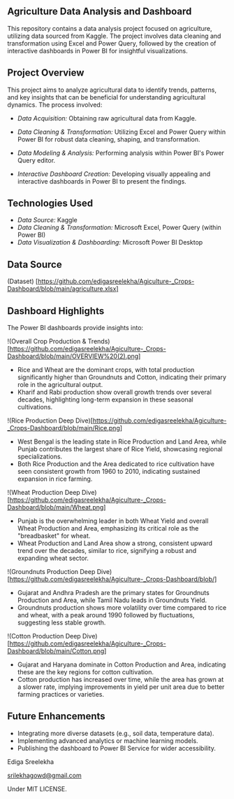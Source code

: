  ## Agriculture Data Analysis and Dashboard
This repository contains a data analysis project focused on agriculture, utilizing data sourced from Kaggle. The project involves data cleaning and transformation using Excel and Power Query, followed by the creation of interactive dashboards in Power BI for insightful visualizations.

## Project Overview
This project aims to analyze agricultural data to identify trends, patterns, and key insights that can be beneficial for understanding agricultural dynamics. The process involved:

* *Data Acquisition:* Obtaining raw agricultural data from Kaggle.

* *Data Cleaning & Transformation:* Utilizing Excel and Power Query within Power BI for robust data cleaning, shaping, and transformation.

* *Data Modeling & Analysis:* Performing analysis within Power BI's Power Query editor.

* *Interactive Dashboard Creation:* Developing visually appealing and interactive dashboards in Power BI to present the findings.

## Technologies Used
* *Data Source:* Kaggle
* *Data Cleaning & Transformation:* Microsoft Excel, Power Query (within Power BI)
* *Data Visualization & Dashboarding:* Microsoft Power BI Desktop

## Data Source

(Dataset) [https://github.com/edigasreelekha/Agiculture-_Crops-Dashboard/blob/main/agriculture.xlsx]

## Dashboard Highlights 
The Power BI dashboards provide insights into:

!(Overall Crop Production & Trends)[https://github.com/edigasreelekha/Agiculture-_Crops-Dashboard/blob/main/OVERVIEW%20(2).png]

* Rice and Wheat are the dominant crops, with total production significantly higher than Groundnuts and Cotton, indicating their primary role in the agricultural output.
* Kharif and Rabi production show overall growth trends over several decades, highlighting long-term expansion in these seasonal cultivations.

 !(Rice Production Deep Dive)[https://github.com/edigasreelekha/Agiculture-_Crops-Dashboard/blob/main/Rice.png]

* West Bengal is the leading state in Rice Production and Land Area, while Punjab contributes the largest share of Rice Yield, showcasing regional specializations.
* Both Rice Production and the Area dedicated to rice cultivation have seen consistent growth from 1960 to 2010, indicating sustained expansion in rice farming.

!(Wheat Production Deep Dive)[https://github.com/edigasreelekha/Agiculture-_Crops-Dashboard/blob/main/Wheat.png]
* Punjab is the overwhelming leader in both Wheat Yield and overall Wheat Production and Area, emphasizing its critical role as the "breadbasket" for wheat.
* Wheat Production and Land Area show a strong, consistent upward trend over the decades, similar to rice, signifying a robust and expanding wheat sector.

!(Groundnuts Production Deep Dive)[https://github.com/edigasreelekha/Agiculture-_Crops-Dashboard/blob/]

* Gujarat and Andhra Pradesh are the primary states for Groundnuts Production and Area, while Tamil Nadu leads in Groundnuts Yield.
* Groundnuts production shows more volatility over time compared to rice and wheat, with a peak around 1990 followed by fluctuations, suggesting less stable growth.

!(Cotton Production Deep Dive)[https://github.com/edigasreelekha/Agiculture-_Crops-Dashboard/blob/main/Cotton.png]

* Gujarat and Haryana dominate in Cotton Production and Area, indicating these are the key regions for cotton cultivation.
* Cotton production has increased over time, while the area has grown at a slower rate, implying improvements in yield per unit area due to better farming practices or varieties.

## Future Enhancements

* Integrating more diverse datasets (e.g., soil data, temperature data).
* Implementing advanced analytics or machine learning models.
* Publishing the dashboard to Power BI Service for wider accessibility.


Ediga Sreelekha

srilekhagowd@gmail.com

Under MIT LICENSE.
